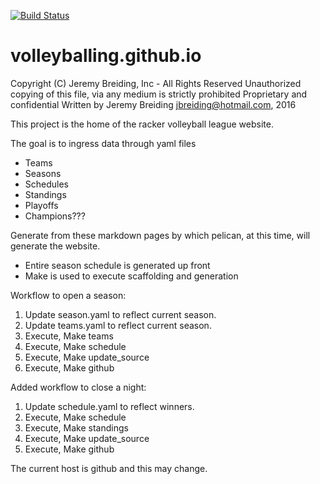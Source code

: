 [![Build Status](https://travis-ci.org/volleyballing/volleyballing.github.io.svg?branch=source)](https://travis-ci.org/volleyballing/volleyballing.github.io)

# volleyballing.github.io
Copyright (C) Jeremy Breiding, Inc - All Rights Reserved
Unauthorized copying of this file, via any medium is strictly prohibited
Proprietary and confidential
Written by Jeremy Breiding jbreiding@hotmail.com, 2016

This project is the home of the racker volleyball league website.

The goal is to ingress data through yaml files
 * Teams
 * Seasons
 * Schedules
 * Standings
 * Playoffs
 * Champions???

Generate from these markdown pages by which pelican, at this time, will generate the website.
 * Entire season schedule is generated up front
 * Make is used to execute scaffolding and generation

Workflow to open a season:
 1. Update season.yaml to reflect current season.
 2. Update teams.yaml to reflect current season.
 3. Execute, Make teams
 4. Execute, Make schedule
 5. Execute, Make update_source
 6. Execute, Make github

Added workflow to close a night:
 1. Update schedule.yaml to reflect winners.
 2. Execute, Make schedule
 3. Execute, Make standings
 4. Execute, Make update_source
 5. Execute, Make github

The current host is github and this may change.
